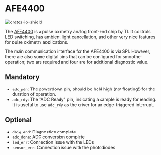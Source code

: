 # AFE4400


![crates-io-shield](https://img.shields.io/crates/v/afe4400.svg)

The [AFE4400][afe4400] is a pulse oximetry analog front-end chip by TI. It controls LED switching, has
ambient light cancellation, and other very nice features for pulse oximetry applications.

The main communication interface for the AFE4400 is via SPI. However, there are also some
digital pins that can be configured for smoother operation; two are required and four are for
additional diagnostic value.

## Mandatory
- `adc_pdn`: The powerdown pin; should be held high (not floating!) for the duration of operation.
- `adc_rdy`: The "ADC Ready" pin, indicating a sample is ready for reading.
It is useful to use `adc_rdy` as the driver for an edge-triggered interrupt.

## Optional
- `daig_end`: Diagnostics complete
- `adc_done`: ADC conversion complete
- `led_err`: Connection issue with the LEDs
- `sensor_err`: Connection issue with the photodiodes

[afe4400]: http://www.ti.com/product/afe4400
